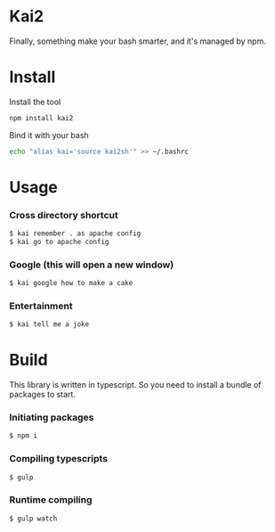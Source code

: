 # Kai2

Finally, something make your bash smarter, and it's managed by npm.

# Install

Install the tool
```bash
npm install kai2
```

Bind it with your bash
```bash
echo "alias kai='source kai2sh'" >> ~/.bashrc
```

# Usage

### Cross directory shortcut
```bash
$ kai remember . as apache config
$ kai go to apache config 
```

### Google (this will open a new window)
```bash
$ kai google how to make a cake
```

### Entertainment
```bash
$ kai tell me a joke
```

# Build

This library is written in typescript. So you need to install a bundle of packages to start.

### Initiating packages
```bash
$ npm i
```

### Compiling typescripts
```bash
$ gulp
```

### Runtime compiling
```bash
$ gulp watch
```
